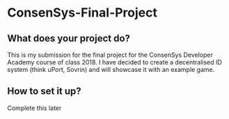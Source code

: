 # ConsenSys-Final-Project

## What does your project do?
This is my submission for the final project for the ConsenSys Developer Academy course of class 2018. I have decided to create a decentralised ID system (think uPort, Sovrin) and will showcase it with an example game. 

## How to set it up?
Complete this later
